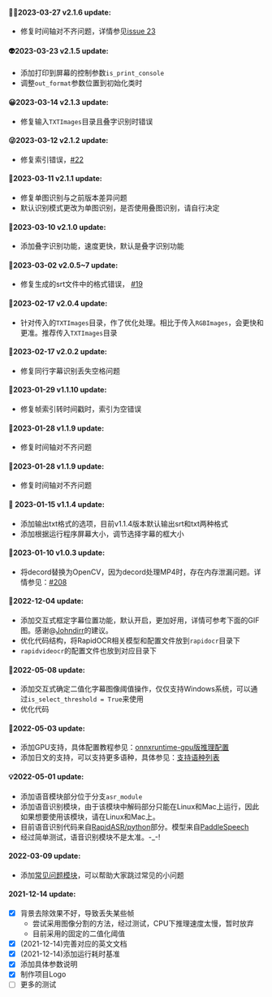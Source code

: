 #### 🐱‍🏍2023-03-27 v2.1.6 update:
  - 修复时间轴对不齐问题，详情参见[issue 23](https://github.com/SWHL/RapidVideOCR/issues/23)

#### 👽2023-03-23 v2.1.5 update:
  - 添加打印到屏幕的控制参数`is_print_console`
  - 调整`out_format`参数位置到初始化类时

#### 😀2023-03-14 v2.1.3 update:
  - 修复输入`TXTImages`目录且叠字识别时错误

#### 😜2023-03-12 v2.1.2 update:
  - 修复索引错误，[#22](https://github.com/SWHL/RapidVideOCR/issues/22)

#### 🎢2023-03-11 v2.1.1 update:
- 修复单图识别与之前版本差异问题
- 默认识别模式更改为单图识别，是否使用叠图识别，请自行决定

#### 🥇2023-03-10 v2.1.0 update:
- 添加叠字识别功能，速度更快，默认是叠字识别功能

#### 🎈2023-03-02 v2.0.5~7 update:
- 修复生成的srt文件中的格式错误， [#19](https://github.com/SWHL/RapidVideOCR/issues/19)

#### 🎫2023-02-17 v2.0.4 update:
- 针对传入的`TXTImages`目录，作了优化处理。相比于传入`RGBImages`，会更快和更准。推荐传入`TXTImages`目录

#### 💎2023-02-17 v2.0.2 update:
- 修复同行字幕识别丢失空格问题

#### 🎈2023-01-29 v1.1.10 update:
- 修复帧索引转时间戳时，索引为空错误

#### 🧨2023-01-28 v1.1.9 update:
- 修复时间轴对不齐问题

#### 🧨2023-01-28 v1.1.9 update:
- 修复时间轴对不齐问题

#### 👊 2023-01-15 v1.1.4 update:
- 添加输出txt格式的选项，目前v1.1.4版本默认输出srt和txt两种格式
- 添加根据运行程序屏幕大小，调节选择字幕的框大小

#### 🌈2023-01-10 v1.0.3 update:
- 将decord替换为OpenCV，因为decord处理MP4时，存在内存泄漏问题。详情参见：[#208](https://github.com/dmlc/decord/issues/208)

#### 🎄2022-12-04 update:
- 添加交互式框定字幕位置功能，默认开启，更加好用，详情可参考下面的GIF图。感谢@[Johndirr](https://github.com/Johndirr)的建议。
- 优化代码结构，将RapidOCR相关模型和配置文件放到`rapidocr`目录下
- `rapidvideocr`的配置文件也放到对应目录下

#### 🌼2022-05-08 update:
- 添加交互式确定二值化字幕图像阈值操作，仅仅支持Windows系统，可以通过`is_select_threshold = True`来使用
- 优化代码

#### 🎉2022-05-03 update:
- 添加GPU支持，具体配置教程参见：[onnxruntime-gpu版推理配置](https://github.com/RapidAI/RapidOCR/blob/main/python/onnxruntime_infer/README.md#onnxruntime-gpu%E7%89%88%E6%8E%A8%E7%90%86%E9%85%8D%E7%BD%AE)
- 添加日文的支持，可以支持更多语种，具体参见：[支持语种列表](https://github.com/PaddlePaddle/PaddleOCR/blob/release/2.1/doc/doc_ch/multi_languages.md#%E8%AF%AD%E7%A7%8D%E7%BC%A9%E5%86%99)

#### 💡2022-05-01 update:
- 添加语音模块部分位于分支`asr_module`
- 添加语音识别模块，由于该模块中解码部分只能在Linux和Mac上运行，因此如果想要使用该模块，请在Linux和Mac上。
- 目前语音识别代码来自[RapidASR/python](https://github.com/RapidAI/RapidASR/tree/main/python/base_paddlespeech)部分。模型来自[PaddleSpeech](https://github.com/PaddlePaddle/PaddleSpeech/tree/develop/examples/aishell/asr0)
- 经过简单测试，语音识别模块不是太准。-_-!

#### 2022-03-09 update:
- 添加[常见问题模块](./FAQ.md)，可以帮助大家跳过常见的小问题

#### 2021-12-14 update:
- [x] 背景去除效果不好，导致丢失某些帧
  - 尝试采用图像分割的方法，经过测试，CPU下推理速度太慢，暂时放弃
  - 目前采用的固定的二值化阈值
- [x] (2021-12-14)完善对应的英文文档
- [x] (2021-12-14)添加运行耗时基准
- [x] 添加具体参数说明
- [x] 制作项目Logo
- [ ] 更多的测试
